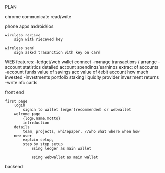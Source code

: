 PLAN

chrome
communicate read/write 


phone apps
	android/Ios

	wireless recieve
		sign with rieceved key

	wireless send
		sign asked trasanction with key on card


WEB
features:
	-ledget/web wallet connect
	-manage transactions / arrange
	-account statistics
		detailed account spendings/earnings
		extract of accounts
	-account funds
		value of savings acc
		value of debit account
		how much invested
	-investments
		portfolio
		staking
		liquidity provider
		investment returns
	-write nfc cards





front end

	first page
		login
			signin to wallet ledger(recommended) or webwallet
		welcome page
			{logo,name,motto}
			introduction
		details
			team, projects, whitepaper, //who what where when how
		new user
			explain setup,
			step by step setup
				using ledger as main wallet

				using webwallet as main wallet
backend
